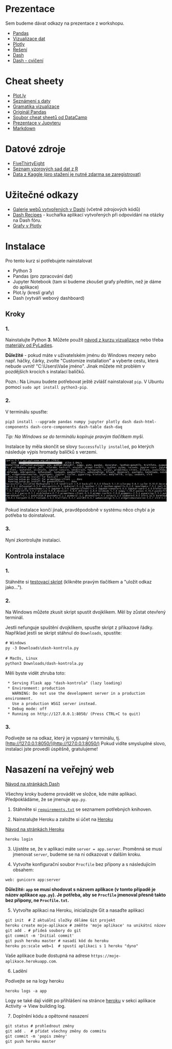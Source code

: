 # Prezentace

Sem budeme dávat odkazy na prezentace z workshopu.

- [Pandas](https://nbviewer.jupyter.org/github/sedlakovi/interactive-dashboards/blob/master/pandas.ipynb)
- [Vizualizace dat](https://docs.google.com/presentation/d/1FH0bQPWmnc0yKnKPWI4bgRP-DgRUY2IxC7_dzQhxYig/edit?usp=sharing)
- [Plotly](https://nbviewer.jupyter.org/github/sedlakovi/interactive-dashboards/blob/master/plotly.ipynb)
- [Řešení](https://nbviewer.jupyter.org/github/sedlakovi/interactive-dashboards/blob/master/idevopdolp.ipynb)
- [Dash](https://docs.google.com/presentation/d/1o8NWfC4TjvxJ3u8SIzr5BldppWFBQGM7yWvYEuBgdEY/edit?usp=sharing)
- [Dash - cvičení](https://github.com/sedlakovi/interactive-dashboards/blob/master/dash_cviceni.md)


# Cheat sheety

- [Plot.ly](https://github.com/sedlakovi/interactive-dashboards/blob/master/docs/plotly_cheat_sheet.pdf)
- [Seznámení s daty](https://github.com/sedlakovi/data-storytelling/blob/master/postup_data.md)
- [Gramatika vizualizace](https://github.com/sedlakovi/data-storytelling/blob/master/grammar_of_graphics.md)
- [Originál Pandas](https://github.com/pandas-dev/pandas/blob/master/doc/cheatsheet/Pandas_Cheat_Sheet.pdf)
- [Soubor cheat sheetů od DataCamp](http://www.utc.fr/~jlaforet/Suppl/python-cheatsheets.pdf)
- [Prezentace v Jupyteru](https://github.com/sedlakovi/data-storytelling/blob/master/prezentace_jupyter_notebook.md)
- [Markdown](https://jupyter-notebook.readthedocs.io/en/stable/examples/Notebook/Working%20With%20Markdown%20Cells.html)


# Datové zdroje

- [FiveThirtyEight](https://data.fivethirtyeight.com/)
- [Seznam vzorových sad dat z R](http://vincentarelbundock.github.io/Rdatasets/datasets.html)
- [Data z Kaggle (pro stažení je nutné zdarma se zaregistrovat)](https://www.kaggle.com/datasets)


# Užitečné odkazy

- [Galerie webů vytvořených v Dashi](https://dash.plot.ly/gallery) (včetně zdrojových kódů)
- [Dash Recipes](https://github.com/plotly/dash-recipes) - kuchařka aplikací vytvořených při odpovídání na otázky na Dash fóru.
- [Grafy v Plotly](https://plot.ly/python/basic-charts/)

# Instalace

Pro tento kurz si potřebujete nainstalovat

- Python 3
- Pandas (pro zpracování dat)
- Jupyter Notebook (tam si budeme zkoušet grafy předtím, než je dáme do aplikace)
- Plot.ly (kreslí grafy)
- Dash (vytváří webový dashboard)

## Kroky

### 1.

Nainstalujte Python **3**. Můžete použít [návod z kurzu vizualizace](https://sedlakovi.github.io/data-storytelling/#instalace) nebo třeba
[materiály od PyLadies](https://naucse.python.cz/course/pyladies/beginners/install/).

**Důležité** - pokud máte v uživatelském jménu do Windows mezery nebo např. háčky, čárky, zvolte "Customize installation" a vyberte cestu, která nebude uvnitř "C:\Users\Vaše jméno". Jinak můžete mít problém v pozdějších krocích s instalací balíčků.

Pozn.: Na Linuxu budete potřebovat ještě zvlášť nainstalovat `pip`. V Ubuntu pomocí
`sudo apt install python3-pip`.

### 2.

V terminálu spusťte:

    pip3 install --upgrade pandas numpy jupyter plotly dash dash-html-components dash-core-components dash-table dash-daq

_Tip: Na Windows se do terminálu kopíruje pravým tlačítkem myši._

Instalace by měla skončit se slovy `Successfully installed`, po kterých následuje výpis hromady balíčků s verzemi.

![Instalace balíčků hotova](packages-finish.jpg)

Pokud instalace končí jinak, pravděpodobně v systému něco chybí a je potřeba to
doinstalovat.

### 3.

Nyní zkontrolujte instalaci.

## Kontrola instalace

### 1.

Stáhněte si [testovací skript](dash-kontrola.py) (klikněte pravým tlačítkem a "uložit
odkaz jako...").

### 2.

Na Windows můžete zkusit skript spustit dvojklikem. Měl by zůstat otevřený terminál.

Jestli nefunguje spuštění dvojklikem, spusťte skript z příkazové řádky. Například jestli se skript
stáhnul do `Downloads`, spustíte:

```
# Windows
py -3 Downloads\dash-kontrola.py

# MacOs, Linux
python3 Downloads/dash-kontrola.py
```

Měli byste vidět zhruba toto:

```
 * Serving Flask app "dash-kontrola" (lazy loading)
 * Environment: production
   WARNING: Do not use the development server in a production environment.
   Use a production WSGI server instead.
 * Debug mode: off
 * Running on http://127.0.0.1:8050/ (Press CTRL+C to quit)
 ```

### 3.

Podívejte se na odkaz, který je vypsaný v terminálu, tj.
[http://127.0.0.1:8050/](http://127.0.0.1:8050/)
Pokud vidíte smysluplné slovo, instalaci jste provedli úspěšně, gratulujeme!

# Nasazení na veřejný web

[Návod na stránkách Dash](https://plot.ly/dash/deployment)

Všechny kroky budeme provádět ve složce, kde máte aplikaci. Předpokládáme, že se jmenuje `app.py`.

1. Stáhněte si [`requirements.txt`](https://github.com/sedlakovi/interactive-dashboards/blob/master/requirements.txt) se seznamem potřebných knihoven.

2. Nainstalujte Heroku a založte si účet na [Heroku](https://heroku.com)

[Návod na stránkách Heroku](https://devcenter.heroku.com/articles/heroku-cli)

```
heroku login
```

3. Ujistěte se, že v aplikaci máte `server = app.server`. Proměnná se musí jmenovat `server`, budeme se na ni odkazovat v dalším kroku.

4. Vytvořte konfigurační soubor `Procfile` bez přípony a s následujícím obsahem:

```
web: gunicorn app:server
```

**Důležité: `app` se musí shodovat s názvem aplikace (v tomto případě je název aplikace `app.py`). Je potřeba, aby se `Procfile` jmenoval přesně takto bez přípony, ne `Procfile.txt`.**


5. Vytvořte aplikaci na Heroku, inicializujte Git a nasaďte aplikaci

```
git init  # Z aktuální složky děláme Git projekt 
heroku create moje-aplikace # změňte 'moje aplikace' na unikátní název
git add . # přideá soubory do git
git commit -m 'Initial commit'
git push heroku master # nasadí kôd do heroku
heroku ps:scale web=1  # spustí aplikaci s 1 heroku "dyno"
```

Vaše  aplikace bude dostupná na adrese `https://moje-aplikace.herokuapp.com`.

6. Ladění

Podívejte se na logy heroku
```
heroku logs -a app
```
Logy se také dají vidět po přihlášení na stránce [heroku](https://heroku.com) v sekci aplikace Activity -> View building log.

7. Doplnění kódu a opětovné nasazení

```
git status # prohlednout změny
git add .  # přidat všechny změny do commitu
git commit -m 'popis změny'
git push heroku master
```
